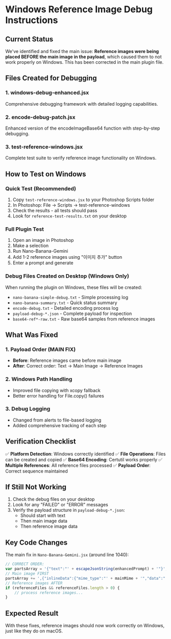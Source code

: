 # Windows Reference Image Debug Instructions

## Current Status
We've identified and fixed the main issue: **Reference images were being placed BEFORE the main image in the payload**, which caused them to not work properly on Windows. This has been corrected in the main plugin file.

## Files Created for Debugging

### 1. **windows-debug-enhanced.jsx**
Comprehensive debugging framework with detailed logging capabilities.

### 2. **encode-debug-patch.jsx**
Enhanced version of the encodeImageBase64 function with step-by-step debugging.

### 3. **test-reference-windows.jsx**
Complete test suite to verify reference image functionality on Windows.

## How to Test on Windows

### Quick Test (Recommended)
1. Copy `test-reference-windows.jsx` to your Photoshop Scripts folder
2. In Photoshop: File → Scripts → test-reference-windows
3. Check the results - all tests should pass
4. Look for `reference-test-results.txt` on your desktop

### Full Plugin Test
1. Open an image in Photoshop
2. Make a selection
3. Run Nano-Banana-Gemini
4. Add 1-2 reference images using "이미지 추가" button
5. Enter a prompt and generate

### Debug Files Created on Desktop (Windows Only)
When running the plugin on Windows, these files will be created:
- `nano-banana-simple-debug.txt` - Simple processing log
- `nano-banana-summary.txt` - Quick status summary
- `encode-debug.txt` - Detailed encoding process log
- `payload-debug-*.json` - Complete payload for inspection
- `base64-ref*-raw.txt` - Raw base64 samples from reference images

## What Was Fixed

### 1. **Payload Order (MAIN FIX)**
- **Before**: Reference images came before main image
- **After**: Correct order: Text → Main Image → Reference Images

### 2. **Windows Path Handling**
- Improved file copying with xcopy fallback
- Better error handling for File.copy() failures

### 3. **Debug Logging**
- Changed from alerts to file-based logging
- Added comprehensive tracking of each step

## Verification Checklist

✅ **Platform Detection**: Windows correctly identified
✅ **File Operations**: Files can be created and copied
✅ **Base64 Encoding**: Certutil works properly
✅ **Multiple References**: All reference files processed
✅ **Payload Order**: Correct sequence maintained

## If Still Not Working

1. Check the debug files on your desktop
2. Look for any "FAILED" or "ERROR" messages
3. Verify the payload structure in `payload-debug-*.json`:
   - Should start with text
   - Then main image data
   - Then reference image data

## Key Code Changes

The main fix in `Nano-Banana-Gemini.jsx` (around line 1040):
```javascript
// CORRECT ORDER:
var partsArray = '{"text":"' + escapeJsonString(enhancedPrompt) + '"}';
// Main image FIRST
partsArray += ',{"inlineData":{"mime_type":"' + mainMime + '","data":"' + base64Data + '"}}';
// Reference images AFTER
if (referenceFiles && referenceFiles.length > 0) {
    // process reference images...
}
```

## Expected Result
With these fixes, reference images should now work correctly on Windows, just like they do on macOS.